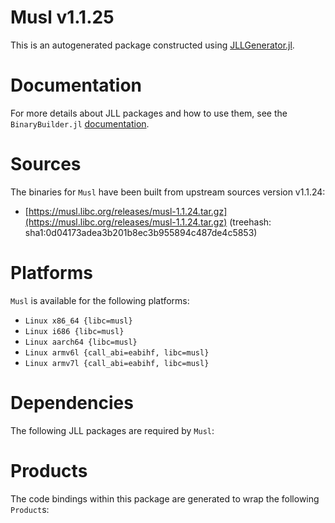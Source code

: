 # Musl v1.1.25
This is an autogenerated package constructed using [JLLGenerator.jl](https://github.com/JuliaPackaging/BinaryBuilder2.jl/tree/main/JLLGenerator.jl).

# Documentation
For more details about JLL packages and how to use them, see the `BinaryBuilder.jl` [documentation](https://docs.binarybuilder.org/stable/jll/).

# Sources
The binaries for `Musl` have been built from upstream sources version v1.1.24:

 - [https://musl.libc.org/releases/musl-1.1.24.tar.gz](https://musl.libc.org/releases/musl-1.1.24.tar.gz) (treehash: sha1:0d04173adea3b201b8ec3b955894c487de4c5853)
# Platforms

`Musl` is available for the following platforms:

 - `Linux x86_64 {libc=musl}`
 - `Linux i686 {libc=musl}`
 - `Linux aarch64 {libc=musl}`
 - `Linux armv6l {call_abi=eabihf, libc=musl}`
 - `Linux armv7l {call_abi=eabihf, libc=musl}`
# Dependencies
The following JLL packages are required by `Musl`:

# Products

The code bindings within this package are generated to wrap the following `Product`s:
<TODO>

